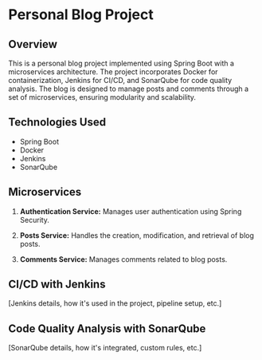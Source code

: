 # Personal Blog Project

## Overview

This is a personal blog project implemented using Spring Boot with a microservices architecture. The project incorporates Docker for containerization, Jenkins for CI/CD, and SonarQube for code quality analysis. The blog is designed to manage posts and comments through a set of microservices, ensuring modularity and scalability.

## Technologies Used

- Spring Boot
- Docker
- Jenkins
- SonarQube

## Microservices

1. **Authentication Service:** Manages user authentication using Spring Security.

2. **Posts Service:** Handles the creation, modification, and retrieval of blog posts.

3. **Comments Service:** Manages comments related to blog posts.

## CI/CD with Jenkins

[Jenkins details, how it's used in the project, pipeline setup, etc.]

## Code Quality Analysis with SonarQube

[SonarQube details, how it's integrated, custom rules, etc.]

